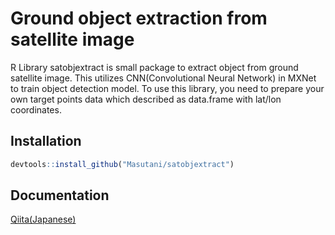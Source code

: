 
# Ground object extraction from satellite image

R Library satobjextract is small package to extract object from ground satellite image.
This utilizes CNN(Convolutional Neural Network) in MXNet to train object detection model.
To use this library, you need to prepare your own target points data which described as data.frame with lat/lon coordinates.
 
## Installation

```R
devtools::install_github("Masutani/satobjextract")
```

## Documentation

[Qiita(Japanese)](http://qiita.com/Masutani/items/09fc0b48418c7fb564bb)
